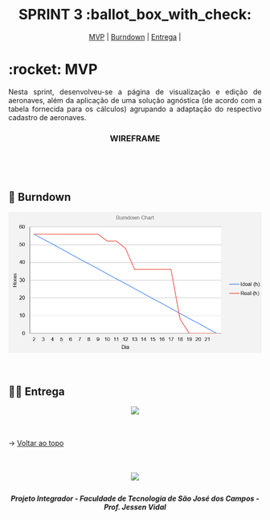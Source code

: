 

<br id="topo">
 
<h1 align="center"> SPRINT 3 :ballot_box_with_check: </h1>

<p align="center">
    <a href="#mvp">MVP</a> | 
    <a href="#burndown">Burndown</a> | 
    <a href="#entrega">Entrega</a> | 
</p>
<span id="mvp">
 
<h1> :rocket: MVP </h1>
<p align="justify">Nesta sprint, desenvolveu-se a página de visualização e edição de aeronaves, além da aplicação de uma solução agnóstica (de acordo com a tabela fornecida para os cálculos) agrupando a adaptação do respectivo cadastro de aeronaves.</p>
  
  
 <h3 align="center"> WIREFRAME </h3>
<p align="center"> <img src = ""></p>
<br>
  
<span id="burndown">
 
## :pushpin: Burndown
<p align="center"> <img src = "../imagens/burndown3print.png"></p>
<br>

  
 <span id="entrega">
 
## 👩‍💻 Entrega
<p align="center"> <img src = "../imagens/"></p>
<br>
   
  → [Voltar ao topo](#topo)
<h1 align="center"> <img src = "https://fatecsjc-prd.azurewebsites.net/images/logo/fatecsjc_400x192.png" height="70"  align="auto">
<h5 align="center"> Projeto Integrador - Faculdade de Tecnologia de São José dos Campos - Prof. Jessen Vidal </h5>
